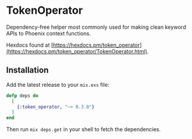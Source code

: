 # TokenOperator

Dependency-free helper most commonly used for making clean keyword APIs to
Phoenix context functions.

Hexdocs found at
[https://hexdocs.pm/token_operator](https://hexdocs.pm/token_operator/TokenOperator.html).

## Installation

Add the latest release to your `mix.exs` file:

```elixir
defp deps do
  [
    {:token_operator, "~> 0.3.0"}
  ]
end
```

Then run `mix deps.get` in your shell to fetch the dependencies.